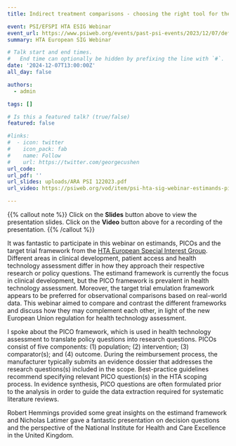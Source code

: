 ```yaml
---
title: Indirect treatment comparisons - choosing the right tool for the job

event: PSI/EFSPI HTA ESIG Webinar
event_url: https://www.psiweb.org/events/past-psi-events/2023/12/07/default-calendar/psi-hta-sig-webinar-estimands-picos-and-co.---are-we-losing-or-gaining-in-translation
summary: HTA European SIG Webinar

# Talk start and end times.
#   End time can optionally be hidden by prefixing the line with `#`.
date: '2024-12-07T13:00:00Z'
all_day: false

authors:
  - admin

tags: []

# Is this a featured talk? (true/false)
featured: false

#links:
#  - icon: twitter
#    icon_pack: fab
#    name: Follow
#    url: https://twitter.com/georgecushen
url_code: 
url_pdf: ''
url_slides: uploads/ARA PSI 122023.pdf
url_video: https://psiweb.org/vod/item/psi-hta-sig-webinar-estimands-picos-and-co.---are-we-losing-or-gaining-in-translation

---
```


{{% callout note %}}
Click on the **Slides** button above to view the presentation slides. 
Click on the **Video** button above for a recording of the presentation. 
{{% /callout %}}

It was fantastic to participate in this webinar on estimands, PICOs and the target trial framework from the [HTA European Special Interest Group](https://psiweb.org/sigs-special-interest-groups/hta). Different areas in clinical development, patient access and health technology assessment differ in how they approach their respective research or policy questions. The estimand framework is currently the focus in clinical development, but the PICO framework is prevalent in health technology assessment. Moreover, the target trial emulation framework appears to be preferred for observational comparisons based on real-world data. This webinar aimed to compare and contrast the different frameworks and discuss how they may complement each other, in light of the new European Union regulation for health technology assessment. 

I spoke about the PICO framework, which is used in health technology assessment to translate policy questions into research questions. PICOs consist of five components: (1) population; (2) intervention; (3) comparator(s); and (4) outcome. During the reimbursement process, the manufacturer typically submits an evidence dossier that addresses the research questions(s) included in the scope. Best-practice guidelines recommend specifying relevant PICO question(s) in the HTA scoping process. In evidence synthesis, PICO questions are often formulated prior to the analysis in order to guide the data extraction required for systematic literature reviews.

Robert Hemmings provided some great insights on the estimand framework and Nicholas Latimer gave a fantastic presentation on decision questions and the perspective of the National Institute for Health and Care Excellence in the United Kingdom. 
